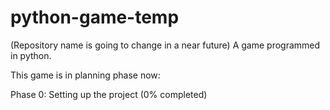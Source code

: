 # python-game-temp
(Repository name is going to change in a near future) A game programmed in python.

This game is in planning phase now:

Phase 0: Setting up the project (0% completed)
